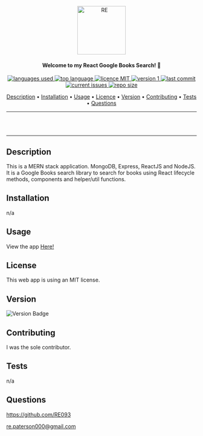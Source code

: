 <br>
  <div align="center">
    <a href="https://github.com/RE093"><img src="./src/assets/RE.png" height="128" width="128" alt="RE"></a>
  </div>

<h4 align="center">Welcome to my React Google Books Search! 👋</h4>

<p align="center">
    <a href="#">
    <img src="https://img.shields.io/github/languages/count/RE093/HW21_RPaterson_GoogleBooksSearch"
         alt="languages used">
    <a href="#">
    <img src="https://img.shields.io/github/languages/top/RE093/HW21_RPaterson_GoogleBooksSearch"
         alt="top language">
    <a href="#">
    <img src="https://img.shields.io/badge/license-mit-blue"
         alt="licence MIT">
    <a href="#">
    <img src="https://img.shields.io/badge/version-1.0-red"
         alt="version 1">
        <a href="#">
    <img src="https://img.shields.io/github/last-commit/RE093/HW21_RPaterson_GoogleBooksSearch"
         alt="last commit">
        <a href="#">
    <img src="https://img.shields.io/github/issues-raw/RE093/HW21_RPaterson_GoogleBooksSearch"
         alt="current issues">
        <a href="#">
    <img src="https://img.shields.io/github/repo-size/RE093/HW21_RPaterson_GoogleBooksSearch"
         alt="repo size">
</p>
      
<p align="center">
  <a href="#Description">Description</a> •
  <a href="#Installation">Installation</a> •
  <a href="#Usage">Usage</a> •
  <a href="#Licence">Licence</a> •
  <a href="#Version">Version</a> •
  <a href="#Contributing">Contributing</a> •
  <a href="#Tests">Tests</a> •
  <a href="#Questions">Questions</a>
</p>

<hr>
<br>
  <!-- <div align="center">
    <a href="https://github.com/RE093"><img src="./src/assets/RE.png" height="128" width="128" alt="RE"></a>
  </div> -->
<br>
<hr>

## Description

This is a MERN stack application. MongoDB, Express, ReactJS and NodeJS. It is a Google Books search library to search for books using React lifecycle methods, components and helper/util functions.

## Installation

n/a

## Usage

View the app <a href="#">Here!</a>

## License

This web app is  using an MIT license.

## Version

![Version Badge](https://img.shields.io/badge/version-1.0-red)

## Contributing

I was the sole contributor.

## Tests

n/a

## Questions

https://github.com/RE093

re.paterson000@gmail.com
